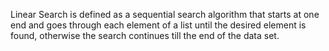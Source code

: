 Linear Search is defined as a sequential search algorithm that starts at one end and goes through each element of a list until the desired element is found, otherwise the search continues till the end of the data set.
